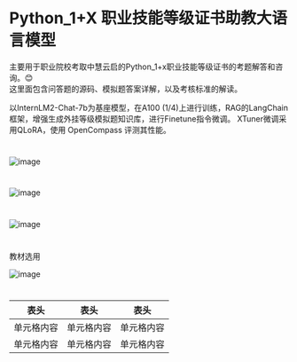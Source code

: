 # Python_1+X 职业技能等级证书助教大语言模型


主要用于职业院校考取中慧云启的Python_1+x职业技能等级证书的考题解答和咨询。😊  
这里面包含问答题的源码、模拟题答案详解，以及考核标准的解读。  
 
以InternLM2-Chat-7b为基座模型，在A100 (1/4)上进行训练，RAG的LangChain框架，增强生成外挂等级模拟题知识库，进行Finetune指令微调。
XTuner微调采用QLoRA，使用 OpenCompass 评测其性能。
#


![image](https://github.com/mmb135/python_tutor/assets/156198133/799122b6-cc55-437a-9637-ad99d13a531f)
#

![image](https://github.com/mmb135/python_tutor/assets/156198133/ab0f6b5f-9128-4b62-9b3a-820778102a2e)

#
![image](https://github.com/mmb135/python_tutor/assets/156198133/4b6bace5-8568-4793-87d1-6e8678163fe5)


#
教材选用

![image](https://github.com/mmb135/python_tutor/assets/156198133/8995537c-9ca1-4272-8371-88679396650b)

#
表头 | 表头  | 表头
---- | ----- | ------  
单元格内容 | 单元格内容 | 单元格内容 
单元格内容 | 单元格内容 | 单元格内容 
